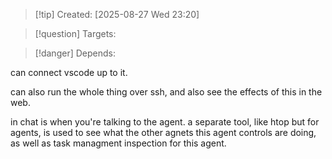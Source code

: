 
>[!tip] Created: [2025-08-27 Wed 23:20]

>[!question] Targets: 

>[!danger] Depends: 

can connect vscode up to it.

can also run the whole thing over ssh, and also see the effects of this in the web.

in chat is when you're talking to the agent.
a separate tool, like htop but for agents, is used to see what the other agnets this agent controls are doing, as well as task managment inspection for this agent.